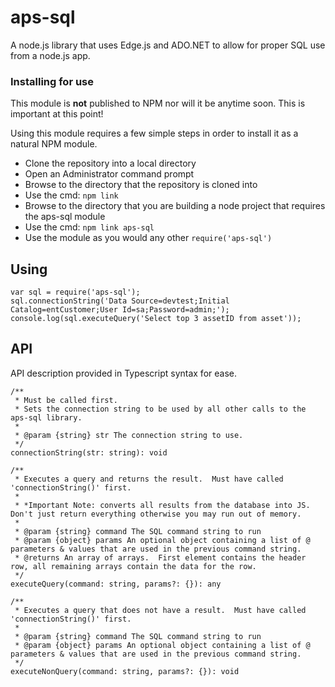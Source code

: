 aps-sql
=======

A node.js library that uses Edge.js and ADO.NET to allow for proper SQL use from a node.js app.

### Installing for use ###

This module is **not** published to NPM nor will it be anytime soon.  This is important at this point!

Using this module requires a few simple steps in order to install it as a natural NPM module.

- Clone the repository into a local directory
- Open an Administrator command prompt
- Browse to the directory that the repository is cloned into
- Use the cmd: `npm link`
- Browse to the directory that you are building a node project that requires the aps-sql module
- Use the cmd: `npm link aps-sql`
- Use the module as you would any other `require('aps-sql')`

## Using ##

    var sql = require('aps-sql');
    sql.connectionString('Data Source=devtest;Initial Catalog=entCustomer;User Id=sa;Password=admin;');
    console.log(sql.executeQuery('Select top 3 assetID from asset'));


## API ##
API description provided in Typescript syntax for ease.

    /**
     * Must be called first.
     * Sets the connection string to be used by all other calls to the aps-sql library.
     *
     * @param {string} str The connection string to use.
     */
    connectionString(str: string): void

    /**
     * Executes a query and returns the result.  Must have called 'connectionString()' first.
     * 
     * *Important Note: converts all results from the database into JS.  Don't just return everything otherwise you may run out of memory.
     *
     * @param {string} command The SQL command string to run
     * @param {object} params An optional object containing a list of @ parameters & values that are used in the previous command string.
     * @returns An array of arrays.  First element contains the header row, all remaining arrays contain the data for the row.
     */
    executeQuery(command: string, params?: {}): any

    /**
     * Executes a query that does not have a result.  Must have called 'connectionString()' first.
     *
     * @param {string} command The SQL command string to run
     * @param {object} params An optional object containing a list of @ parameters & values that are used in the previous command string.
     */
    executeNonQuery(command: string, params?: {}): void